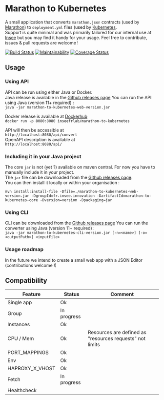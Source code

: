 # Marathon to Kubernetes

A small application that converts `marathon.json` contracts (used by [Marathon](https://github.com/mesosphere/marathon)) to `deployment.yml` files (used by [Kubernetes](https://kubernetes.io/).  
Support is quite minimal and was primarily tailored for our internal use at [Insee](https://insee.fr/) but you may find it handy for your usage. Feel free to contribute, issues & pull requests are welcome !

[![Build Status](https://travis-ci.org/inseefrlab/marathon-to-kubernetes.svg?branch=master)](https://travis-ci.org/inseefrlab/marathon-to-kubernetes) [![Maintainability](https://api.codeclimate.com/v1/badges/18c5a167cf83d3778bd9/maintainability)](https://codeclimate.com/github/InseeFrLab/marathon-to-kubernetes/maintainability) [![Coverage Status](https://coveralls.io/repos/github/InseeFrLab/marathon-to-kubernetes/badge.svg?branch=master)](https://coveralls.io/github/InseeFrLab/marathon-to-kubernetes?branch=master)

## Usage

### Using API

API can be run using either Java or Docker.  
Java release is available in the [Github releases page](https://github.com/InseeFrLab/marathon-to-kubernetes/releases)
You can run the API using Java (version 11+ required) :  
`java -jar marathon-to-kubernetes-web-version.jar`

Docker release is available at [Dockerhub](https://hub.docker.com/r/inseefrlab/marathon-to-kubernetes)  
`docker run -p 8080:8080 inseefrlab/marathon-to-kubernetes`

API will then be accessible at  
`http://localhost:8080/api/convert`  
OpenAPI description is available at  
`http://localhost:8080/api/`

### Including it in your Java project

The core `jar` is not (yet ?) available on maven central. For now you have to manually include it in your project.  
The `jar` file can be downloaded from the [Github releases page](https://github.com/InseeFrLab/marathon-to-kubernetes/releases).  
You can then install it locally or within your organisation :

```
mvn install:install-file -Dfile=./marathon-to-kubernetes-web-version.jar -DgroupId=fr.insee.innovation -DartifactId=marathon-to-kubernetes-core -Dversion=version -Dpackaging=jar
```

### Using CLI

CLI can be downloaded from the [Github releases page](https://github.com/InseeFrLab/marathon-to-kubernetes/releases)
You can run the converter using Java (version 11+ required) :  
`java -jar marathon-to-kubernetes-cli-version.jar [-n=<name>] [-o=<outputPath>] <inputFile>`

### Usage roadmap

In the future we intend to create a small web app with a JSON Editor (contributions welcome !)

## Compatibility

| Feature         | Status      | Comment                                                  |
| --------------- | ----------- | -------------------------------------------------------- |
| Single app      | Ok          |                                                          |
| Group           | In progress |                                                          |
| Instances       | Ok          |                                                          |
| CPU / Mem       | Ok          | Resources are defined as "resources requests" not limits |
| PORT_MAPPINGS   | Ok          |                                                          |
| Env             | Ok          |                                                          |
| HAPROXY_X_VHOST | Ok          |                                                          |
| Fetch           | In progress |                                                          |
| Healthcheck     |             |                                                          |
